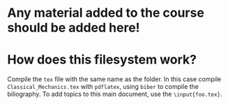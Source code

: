 # Any material added to the course should be added here!

# How does this filesystem work?
Compile the `tex` file with the same name as the folder. 
In this case compile `Classical_Mechanics.tex` with `pdflatex`, 
using `biber` to compile the biliography.
To add topics to this main document, use the `\input{foo.tex}`.

